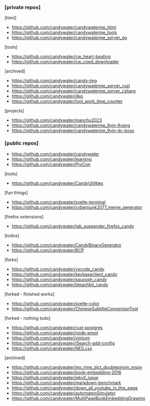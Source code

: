 ### [private repos]

[html]
- https://github.com/candywater/candywaterme_html
- https://github.com/candywater/candywaterme_tools
- https://github.com/candywater/candywaterme_server_go

[tools]
- https://github.com/candywater/cw_heart-beating
- https://github.com/candywater/cw_coed_downloader

[archived]
- https://github.com/candywater/candy-img
- https://github.com/candywater/candywaterme_server_rust
- https://github.com/candywater/candywaterme_server_csharp
- https://github.com/candywater/dkp
- https://github.com/candywater/tool_work_time_counter

[projects]
- https://github.com/candywater/manchu2023
- https://github.com/candywater/candywaterme_9yin-9yang
- https://github.com/candywater/candywaterme_9yin-dc-boss

### [public repos]

- https://github.com/candywater/candywater
- https://github.com/candywater/learning
- https://github.com/candywater/ProCon

[tools]
- https://github.com/candywater/CandyUtilities

[fun things]
- https://github.com/candywater/svelte-terminal
- https://github.com/candywater/cyberpunk2077_meme_generator

[firefox extensions]
- https://github.com/candywater/tab_suspender_firefox_candy

[todos]
- https://github.com/candywater/CandyBinaryGenerator
- https://github.com/candywater/BCP

[forks]
- https://github.com/candywater/vscode_candy
- https://github.com/candywater/keybaseclient_candy
- https://github.com/candywater/squoosh_candy
- https://github.com/candywater/bleachbit_candy

[forked - finished works]
- https://github.com/candywater/svelte-color
- https://github.com/candywater/ChineseSubtitleConversionTool

[forked - nothing todo]
- https://github.com/candywater/rust-postgres
- https://github.com/candywater/node-emoji
- https://github.com/candywater/vimium
- https://github.com/candywater/iSearch-add-config
- https://github.com/candywater/NES.css

[archived]
- https://github.com/candywater/my_rime_dict_doublepinyin_mspy
- https://github.com/candywater/book-embedding-2016
- https://github.com/candywater/jekyll_issue
- https://github.com/candywater/markdown-benchmark
- https://github.com/candywater/down_all_youtube_in_this_page
- https://github.com/candywater/automatonSimulator
- https://github.com/candywater/MultiPageBookEmbeddingDrawing
